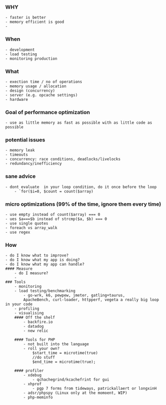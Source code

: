 ### WHY
    - faster is better
    - memory efficient is good
    - 

### When
    - development
    - load testing
    - monitoring production

### What
    - exection time / no of operations
    - memory usage / allocation
    - design (concurrency)
    - server (e.g. opcache settings)
    - hardware

### Goal of performance optimization
    - use as little memory as fast as possible with as little code as possible

### potential issues
    - memory leak
    - timeouts
    - concurrency: race conditions, deadlocks/livelocks
    - redundancy/inefficiency

### sane advice
    - dont evaluate  in your loop condition, do it once before the loop
        - `for($i=0, $count = count($array)

### micro optimizations (99% of the time, ignore them every time)
    - use empty instead of count($array) === 0
    - ues $a===$b instead of strcmp($a, $b) === 0
    - use single quotes
    - foreach vs array_walk
    - use regex
### How
    - do I know what to improve?
    - do I know what my app is doing?
    - do I know what my app can handle?
    #### Measure
        - do I measure?
        - 
    ### Tools
        - monitoring
        - load testing/benchmarking
            - go-wrk, k6, pewpew, jmeter, gatling+taurus, 
            ApacheBench, curl-loader, httpperf, vegeta a really big loop in your code
        - profiling
        - visualising
        #### Off the shelf
            - backfire.io
            - datadog
            - new relic

        #### Tools for PHP
            - not built into the language
            - roll your own?
                $start_time = microtime(true)
                //do stuff
                $end_time = microtime(true);
        
        #### profiler
            - xdebug
                - qchachegrind/kcachefrint for gui
            - xhprof
                - pgp 7 forms from tideways, patrickallaert or longxinH
            - adsr/phpspy (Linux only at the momoent, WIP)
            - php-meminfo
